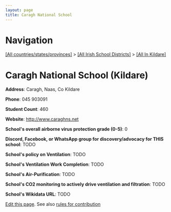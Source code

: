 ```yaml
---
layout: page
title: Caragh National School
---
```

# Navigation

[[All countries/states/provinces]](../../..) > [[All Irish School Districts]](../..) > [[All In Kildare]](..)

# Caragh National School (Kildare)

**Address**: Caragh, Naas, Co Kildare

**Phone**: 045 903091

**Student Count**: 460

**Website**: <http://www.caraghns.net>

**School's overall airborne virus protection grade (0-5)**: 0

**Discord, Facebook, or WhatsApp group for discovery/advocacy for THIS school**: TODO

**School's policy on Ventilation**: TODO

**School's Ventilation Work Completion**: TODO

**School's Air-Purification**: TODO

**School's CO2 monitoring to actively drive ventilation and filtration**: TODO

**School's Wikidata URL**: TODO


[Edit this page](https://github.com/ventilate-schools/Ireland/edit/main/./Kildare/Caragh_National_School.md). See also [rules for contribution](../../../contribution-rules/)